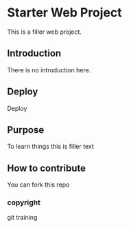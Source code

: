 # Starter Web Project
This is a filler web project.


## Introduction
There is no introduction here.

## Deploy
Deploy

## Purpose
To learn things
this is filler text

## How to contribute
You can fork this repo

### copyright
git training
